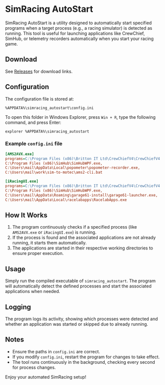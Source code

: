 # SimRacing AutoStart

SimRacing AutoStart is a utility designed to automatically start specified programs when a target process (e.g., a racing simulator) is detected as running. This tool is useful for launching applications like CrewChief, SimHub, or telemetry recorders automatically when you start your racing game.

## Download

See [Releases](https://github.com/snipem/simulator_autostart/releases) for download links.

## Configuration

The configuration file is stored at:

```
%APPDATA%\simracing_autostart\config.ini
```

To open this folder in Windows Explorer, press `Win + R`, type the following command, and press Enter:

```
explorer %APPDATA%\simracing_autostart
```

### Example `config.ini` file

```ini
[AMS2AVX.exe]
programs=C:\Program Files (x86)\Britton IT Ltd\CrewChiefV4\CrewChiefV4.exe,
C:\Program Files (x86)\SimHub\SimHubWPF.exe,
C:\Users\mail\AppData\Local\popometer\popometer-recorder.exe,
C:\Users\mail\work\sim-to-motec\ams2-cli.bat

[iRacingUI.exe]
programs=C:\Program Files (x86)\Britton IT Ltd\CrewChiefV4\CrewChiefV4.exe,
C:\Program Files (x86)\SimHub\SimHubWPF.exe,
C:\Users\mail\AppData\Roaming\garage61-install\garage61-launcher.exe,
C:\Users\mail\AppData\Local\racelabapps\RacelabApps.exe
```

## How It Works

1. The program continuously checks if a specified process (like `AMS2AVX.exe` or `iRacingUI.exe`) is running.
2. If the process is found and the associated applications are not already running, it starts them automatically.
3. The applications are started in their respective working directories to ensure proper execution.

## Usage

Simply run the compiled executable of `simracing_autostart`. The program will automatically detect the defined processes and start the associated applications when needed.

## Logging

The program logs its activity, showing which processes were detected and whether an application was started or skipped due to already running.

## Notes
- Ensure the paths in `config.ini` are correct.
- If you modify `config.ini`, restart the program for changes to take effect.
- The tool runs continuously in the background, checking every second for process changes.

Enjoy your automated SimRacing setup!

